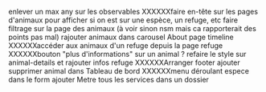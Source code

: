 enlever un max any sur les observables
XXXXXXfaire en-tête sur les pages d'animaux pour afficher si on est sur une espèce, un refuge, etc
faire filtrage sur la page des animaux (à voir sinon nsm mais ca rapporterait des points pas mal)
rajouter animaux dans carousel
About page timeline
XXXXXXaccéder aux animaux d'un refuge depuis la page refuge
XXXXXXbouton "plus d'informations" sur un animal ?
refaire le style sur animal-details et rajouter infos refuge
XXXXXXArranger footer
ajouter supprimer animal dans Tableau de bord
XXXXXXmenu déroulant espece dans le form ajouter
Metre tous les services dans un dossier


